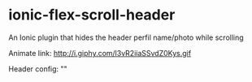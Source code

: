 # ionic-flex-scroll-header
An Ionic plugin that hides the header perfil name/photo while scrolling

Animate link:
    http://i.giphy.com/l3vR2iiaSSvdZ0Kys.gif

Header config:
    "<ion-pane flex-header header-name="Block Name" header-img="image.png">"
